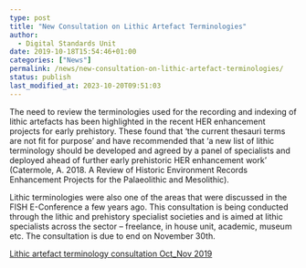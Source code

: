 ```yaml
---
type: post
title: "New Consultation on Lithic Artefact Terminologies"
author:
  - Digital Standards Unit
date: 2019-10-18T15:54:46+01:00
categories: ["News"]
permalink: /news/new-consultation-on-lithic-artefact-terminologies/
status: publish
last_modified_at: 2023-10-20T09:51:03
---
```


The need to review the terminologies used for the recording and indexing of lithic artefacts has been highlighted in the 
recent HER enhancement projects for early prehistory. These found that ‘the current thesauri terms are not fit for purpose’ 
and have recommended that ‘a new list of lithic terminology should be developed and agreed by a panel of specialists and 
deployed ahead of further early prehistoric HER enhancement work’ (Catermole, A. 2018. A Review of Historic Environment 
Records Enhancement Projects for the Palaeolithic and Mesolithic). 

Lithic terminologies were also one of the areas that were discussed in the FISH E-Conference a few years ago. This consultation 
is being conducted through the lithic and prehistory specialist societies and is aimed at lithic specialists across the sector – 
freelance, in house unit, academic, museum etc. The consultation is due to end on November 30th. 

[Lithic artefact terminology consultation Oct_Nov 2019](/2019/10/Lithic-artefact-terminology-consultation-Oct_Nov-2019.docx)
